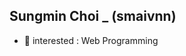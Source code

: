 <h2>Sungmin Choi _ (smaivnn)</h2>

- 👀 interested : Web Programming

<!---
smaivnn/smaivnn is a ✨ special ✨ repository because its `README.md` (this file) appears on your GitHub profile.
You can click the Preview link to take a look at your changes.
--->
